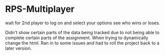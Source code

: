 # RPS-Multiplayer
wait for 2nd player to log on and select your options see who wins or loses.

Didn't show certain parts of the data being tracked due to not being able to complete certain parts of the assignment. When trying to dynamically change the html. Ran in to some issues and had to roll the project back to a later version.